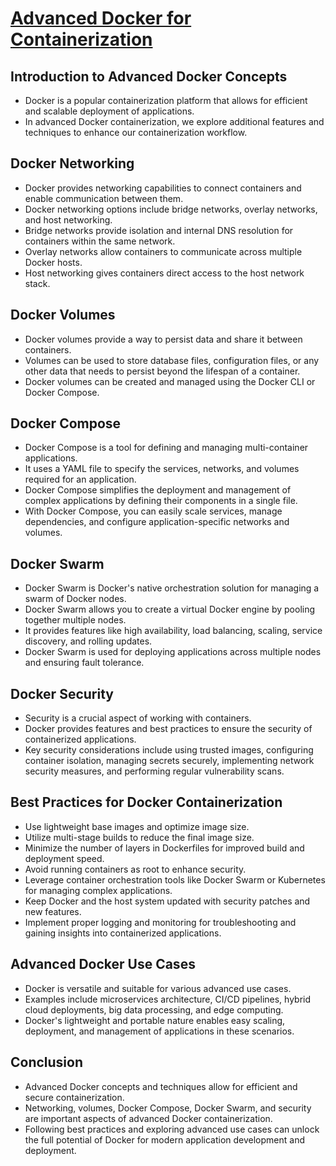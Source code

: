 # [Advanced Docker for Containerization](https://usman-devops.hashnode.dev/advanced-docker-for-containerization)

## Introduction to Advanced Docker Concepts

- Docker is a popular containerization platform that allows for efficient and scalable deployment of applications.
- In advanced Docker containerization, we explore additional features and techniques to enhance our containerization workflow.

## Docker Networking

- Docker provides networking capabilities to connect containers and enable communication between them.
- Docker networking options include bridge networks, overlay networks, and host networking.
- Bridge networks provide isolation and internal DNS resolution for containers within the same network.
- Overlay networks allow containers to communicate across multiple Docker hosts.
- Host networking gives containers direct access to the host network stack.

## Docker Volumes

- Docker volumes provide a way to persist data and share it between containers.
- Volumes can be used to store database files, configuration files, or any other data that needs to persist beyond the lifespan of a container.
- Docker volumes can be created and managed using the Docker CLI or Docker Compose.

## Docker Compose

- Docker Compose is a tool for defining and managing multi-container applications.
- It uses a YAML file to specify the services, networks, and volumes required for an application.
- Docker Compose simplifies the deployment and management of complex applications by defining their components in a single file.
- With Docker Compose, you can easily scale services, manage dependencies, and configure application-specific networks and volumes.

## Docker Swarm

- Docker Swarm is Docker's native orchestration solution for managing a swarm of Docker nodes.
- Docker Swarm allows you to create a virtual Docker engine by pooling together multiple nodes.
- It provides features like high availability, load balancing, scaling, service discovery, and rolling updates.
- Docker Swarm is used for deploying applications across multiple nodes and ensuring fault tolerance.

## Docker Security

- Security is a crucial aspect of working with containers.
- Docker provides features and best practices to ensure the security of containerized applications.
- Key security considerations include using trusted images, configuring container isolation, managing secrets securely, implementing network security measures, and performing regular vulnerability scans.

## Best Practices for Docker Containerization

- Use lightweight base images and optimize image size.
- Utilize multi-stage builds to reduce the final image size.
- Minimize the number of layers in Dockerfiles for improved build and deployment speed.
- Avoid running containers as root to enhance security.
- Leverage container orchestration tools like Docker Swarm or Kubernetes for managing complex applications.
- Keep Docker and the host system updated with security patches and new features.
- Implement proper logging and monitoring for troubleshooting and gaining insights into containerized applications.

## Advanced Docker Use Cases

- Docker is versatile and suitable for various advanced use cases.
- Examples include microservices architecture, CI/CD pipelines, hybrid cloud deployments, big data processing, and edge computing.
- Docker's lightweight and portable nature enables easy scaling, deployment, and management of applications in these scenarios.

## Conclusion

- Advanced Docker concepts and techniques allow for efficient and secure containerization.
- Networking, volumes, Docker Compose, Docker Swarm, and security are important aspects of advanced Docker containerization.
- Following best practices and exploring advanced use cases can unlock the full potential of Docker for modern application development and deployment.
